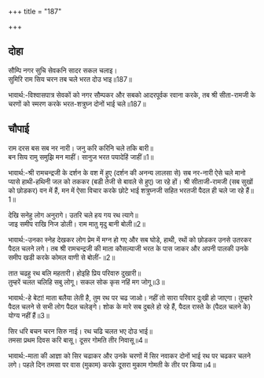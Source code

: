 +++
title = "187"

+++
## दोहा
सौम्पि नगर सुचि सेवकनि सादर सकल चलाइ।  
सुमिरि राम सिय चरन तब चले भरत दोउ भाइ॥187॥  

भावार्थ:-विश्वासपात्र सेवकों को नगर सौम्पकर और सबको आदरपूर्वक रवाना करके, तब श्री सीता-रामजी के चरणों को स्मरण करके भरत-शत्रुघ्न दोनों भाई चले॥187॥  




## चौपाई
राम दरस बस सब नर नारी। जनु करि करिनि चले तकि बारी॥  
बन सिय रामु समुझि मन माहीं। सानुज भरत पयादेहिं जाहीं॥1॥  

भावार्थ:-श्री रामचन्द्रजी के दर्शन के वश में हुए (दर्शन की अनन्य लालसा से) सब नर-नारी ऐसे चले मानो प्यासे हाथी-हथिनी जल को तककर (बडी तेजी से बावले से हुए) जा रहे हों। श्री सीताजी-रामजी (सब सुखों को छोडकर) वन में हैं, मन में ऐसा विचार करके छोटे भाई शत्रुघ्नजी सहित भरतजी पैदल ही चले जा रहे हैं॥1॥  

देखि सनेहु लोग अनुरागे। उतरि चले हय गय रथ त्यागे॥  
जाइ समीप राखि निज डोली। राम मातु मृदु बानी बोली॥2॥  

भावार्थ:-उनका स्नेह देखकर लोग प्रेम में मग्न हो गए और सब घोडे, हाथी, रथों को छोडकर उनसे उतरकर पैदल चलने लगे। तब श्री रामचन्द्रजी की माता कौसल्याजी भरत के पास जाकर और अपनी पालकी उनके समीप खडी करके कोमल वाणी से बोलीं-॥2॥  

तात चढहु रथ बलि महतारी। होइहि प्रिय परिवारु दुखारी॥  
तुम्हरें चलत चलिहि सबु लोगू। सकल सोक कृस नहिं मग जोगू॥3॥  

भावार्थ:-हे बेटा! माता बलैया लेती है, तुम रथ पर चढ जाओ। नहीं तो सारा परिवार दुःखी हो जाएगा। तुम्हारे पैदल चलने से सभी लोग पैदल चलेङ्गे। शोक के मारे सब दुबले हो रहे हैं, पैदल रास्ते के (पैदल चलने के) योग्य नहीं हैं॥3॥  

सिर धरि बचन चरन सिरु नाई। रथ चढि चलत भए दोउ भाई॥  
तमसा प्रथम दिवस करि बासू। दूसर गोमति तीर निवासू॥4॥  

भावार्थ:-माता की आज्ञा को सिर चढाकर और उनके चरणों में सिर नवाकर दोनों भाई रथ पर चढकर चलने लगे। पहले दिन तमसा पर वास (मुकाम) करके दूसरा मुकाम गोमती के तीर पर किया॥4॥  

